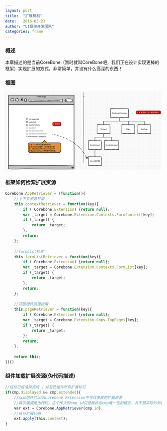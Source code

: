 ```yaml
---
layout: post
title:  "扩展机制"
date:   2016-03-21
author: "UI框架开发团队"
categories: frame
---
```

### 概述
本章描述的是当前CoreBone（暂时就叫CoreBone吧，我们正在设计实现更棒的框架）实现扩展的方式，非常简单，并没有什么高深的东西！

### 框图
![img][1]

### 框架如何检索扩展资源
```javascript
Corebone.AppRetriever = (function(){
	//上下文资源检索
	this.contextRetriever = function(key){
		if (!Corebone.Extension) {return null};
		var _target = Corebone.Extension.Contexts.FormContext[key];
		if (_target) {
			return _target;
		};
		return;
	};
	
	//formList检索
	this.formListRetriever = function(key){
		if (!Corebone.Extension) {return null};
		var _target = Corebone.Extension.Contexts.FormList[key];
		if (_target) {
			return _target;
		};
		return;
	};

	//顶层组件资源检索
	this.pageRetriever = function(key){
		if (!Corebone.Extension) {return null};
		var _target = Corebone.Extension.Cmps.TopPages[key];
		if (_target) {
			return _target;
		};
		return;
	};

	return this;
})()
```

### 组件加载扩展资源(伪代码描述)

```javascript
//组件已经渲染完成 ，并且此组件所有扩展标记
if(cmp.displayed && cmp.extended){
	//以此组件的id去corebone.Extension中寻找隶属的扩展资源
	//再次强调是伪代码，这个传入的cmp.id只是能标志cmp唯一性的概念，并不是实际的参数
	var ext = Corebone.AppRetriever(cmp.id);
	//执行扩展代码
	ext.apply(this.context);
}

```

[1]:/img/extension.png